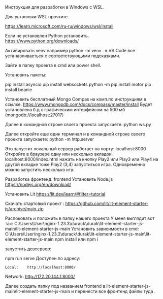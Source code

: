 Инструкция для разработки в Windows с WSL.

Для установки WSL прочтите.

https://learn.microsoft.com/ru-ru/windows/wsl/install

Если не установлен Python установить.
https://www.python.org/downloads/

 Активировать venv например  python -m venv <directory>.
в VS Code все устанавливаеться с соответствующими подсказками.

Зайти в папку проекта в cmd или power shell.

Установить пакеты:

pip install asyncio
pip install websockets
python -m pip install motor
pip install beanie


Установить бесплатный Mongo Compas на комп.по инструкциям в ссылке.
https://www.mongodb.com/docs/compass/master/install
Будет установлена б.д с графическим интерфейсом на 500 мб
(mongodb://localhost:27017)

Далее в командной строке своего проекта запускаете: 
python ws.py

Далее откройте еще один терминал и в командной строке своего проекта запускаете:
python -m http.server 

Это запустит локальный сервер работает на порту: localhost:8000 
Откройте в браузере одну или несколько вкладок.
 localhost:8000/index.html
 нажать на кнопку Play2 или Play3 или Play4  на другой вкладке тоже Play2 (3,4)
запуститься игра.
Одновременно можно запустить несколько игр. 
 
Разработка фронтенд.
frontend
Установить Node.js
https://nodejs.org/en/download/


Установить Lit 
https://lit.dev/learn/#filter=tutorial

Скачать стартовый проект :
https://github.com/lit/lit-element-starter-js/archive/main.zip

Распоковать и положить в папку нашего проекта
У меня выглядит вот так:
C:\Users\User\nginx-1.23.3\durack\durak\lit-element-starter-js-main\lit-element-starter-js-main
Установить зависимости в cmd:
C:\Users\User\nginx-1.23.3\durack\durak\lit-element-starter-js-main\lit-element-starter-js-main
npm install
или npm i
   
  запустить девсервер:
  
   npm run serve
 Доступен по адресу:  
   
    Local:    http://localhost:8000/
  Network:  http://172.20.144.1:8000/
  
  Далее создать папку под названием frontend в lit-element-starter-js-main\lit-element-starter-js-main
  и перенести все фронтенд файлы туда .

